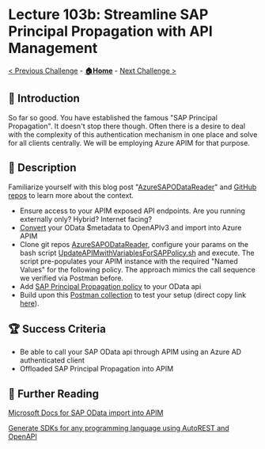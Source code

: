 # Lecture 103b: Streamline SAP Principal Propagation with API Management

[< Previous Challenge](./103a-sap-principal-propagation-basics.md) - **[🏠Home](../README.md)** - [Next Challenge >](./42-chatbot-deploy.md)

## 🔭 Introduction

So far so good. You have established the famous "SAP Principal Propagation". It doesn't stop there though. Often there is a desire to deal with the complexity of this authentication mechanism in one place and solve for all clients centrally. We will be employing Azure APIM for that purpose.

## 📖 Description

Familiarize yourself with this blog post "[AzureSAPODataReader](https://github.com/MartinPankraz/AzureSAPODataReader)" and [GitHub repos](https://blogs.sap.com/2021/08/12/.net-speaks-odata-too-how-to-implement-azure-app-service-with-sap-odata-gateway/) to learn more about the context.

- Ensure access to your APIM exposed API endpoints. Are you running externally only? Hybrid? Internet facing?
- [Convert](https://aka.ms/ODataOpenAPI) your OData $metadata to OpenAPIv3 and import into Azure APIM
- Clone git repos [AzureSAPODataReader](https://github.com/MartinPankraz/AzureSAPODataReader), configure your params on the bash script [UpdateAPIMwithVariablesForSAPPolicy.sh](https://github.com/MartinPankraz/AzureSAPODataReader/blob/master/Templates/UpdateAPIMwithVariablesForSAPPolicy.sh) and execute. The script pre-populates your APIM instance with the required "Named Values" for the following policy. The approach mimics the call sequence we verified via Postman before.
- Add [SAP Principal Propagation policy](https://github.com/Azure/api-management-policy-snippets/blob/master/examples/Request%20OAuth2%20access%20token%20from%20SAP%20using%20AAD%20JWT%20token.xml) to your OData api
- Build upon this [Postman collection](https://github.com/MartinPankraz/SAP-MSTeams-Hero/blob/main/Templates/Hitchhiker-103b.postman_collection.json) to test your setup (direct copy link [here](https://raw.githubusercontent.com/MartinPankraz/SAP-MSTeams-Hero/main/Templates/Hitchhiker-103b.postman_collection.json)).

## 🏆 Success Criteria

- Be able to call your SAP OData api through APIM using an Azure AD authenticated client
- Offloaded SAP Principal Propagation into APIM

## 📖 Further Reading

[Microsoft Docs for SAP OData import into APIM](https://docs.microsoft.com/azure/api-management/sap-api)

[Generate SDKs for any programming language using AutoREST and OpenAPI](https://github.com/Azure/autorest)
